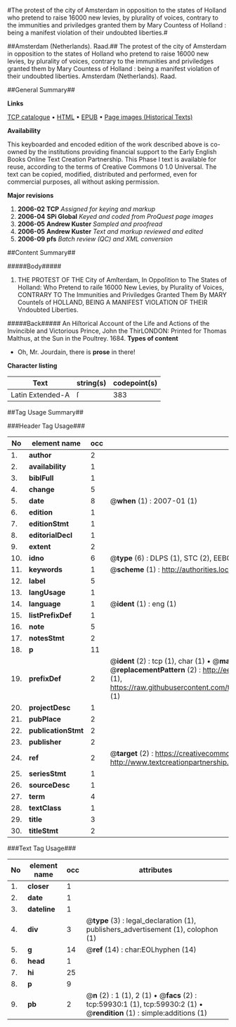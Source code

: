 #The protest of the city of Amsterdam in opposition to the states of Holland who pretend to raise 16000 new levies, by plurality of voices, contrary to the immunities and priviledges granted them by Mary Countess of Holland : being a manifest violation of their undoubted liberties.#

##Amsterdam (Netherlands). Raad.##
The protest of the city of Amsterdam in opposition to the states of Holland who pretend to raise 16000 new levies, by plurality of voices, contrary to the immunities and priviledges granted them by Mary Countess of Holland : being a manifest violation of their undoubted liberties.
Amsterdam (Netherlands). Raad.

##General Summary##

**Links**

[TCP catalogue](http://www.ota.ox.ac.uk/tcp/)  • 
[HTML](http://tei.it.ox.ac.uk/tcp/Texts-HTML/free/A56/A56074.html)  • 
[EPUB](http://tei.it.ox.ac.uk/tcp/Texts-EPUB/free/A56/A56074.epub) • 
[Page images (Historical Texts)](https://data.historicaltexts.jisc.ac.uk/view?pubId=eebo-12349173e&pageId=eebo-12349173e-59930-1)

**Availability**

This keyboarded and encoded edition of the
	       work described above is co-owned by the institutions
	       providing financial support to the Early English Books
	       Online Text Creation Partnership. This Phase I text is
	       available for reuse, according to the terms of Creative
	       Commons 0 1.0 Universal. The text can be copied,
	       modified, distributed and performed, even for
	       commercial purposes, all without asking permission.

**Major revisions**

1. __2006-02__ __TCP__ *Assigned for keying and markup*
1. __2006-04__ __SPi Global__ *Keyed and coded from ProQuest page images*
1. __2006-05__ __Andrew Kuster__ *Sampled and proofread*
1. __2006-05__ __Andrew Kuster__ *Text and markup reviewed and edited*
1. __2006-09__ __pfs__ *Batch review (QC) and XML conversion*

##Content Summary##

#####Body#####

1. THE PROTEST OF THE City of Amſterdam, In Oppoſition to The States of Holland: Who Pretend to raiſe 16000 New Levies, by Plurality of Voices, CONTRARY TO The Immunities and Priviledges Granted Them By MARY Counteſs of HOLLAND, BEING A MANIFEST VIOLATION OF THEIR Vndoubted Liberties.

#####Back#####
An Hiſtorical Account of the Life and Actions of the Invincible and Victorious Prince, John the ThirLONDON: Printed for Thomas Malthus, at the Sun in the Poultrey. 1684.
**Types of content**

  * Oh, Mr. Jourdain, there is **prose** in there!

**Character listing**


|Text|string(s)|codepoint(s)|
|---|---|---|
|Latin Extended-A|ſ|383|

##Tag Usage Summary##

###Header Tag Usage###

|No|element name|occ|attributes|
|---|---|---|---|
|1.|__author__|2||
|2.|__availability__|1||
|3.|__biblFull__|1||
|4.|__change__|5||
|5.|__date__|8| @__when__ (1) : 2007-01 (1)|
|6.|__edition__|1||
|7.|__editionStmt__|1||
|8.|__editorialDecl__|1||
|9.|__extent__|2||
|10.|__idno__|6| @__type__ (6) : DLPS (1), STC (2), EEBO-CITATION (1), OCLC (1), VID (1)|
|11.|__keywords__|1| @__scheme__ (1) : http://authorities.loc.gov/ (1)|
|12.|__label__|5||
|13.|__langUsage__|1||
|14.|__language__|1| @__ident__ (1) : eng (1)|
|15.|__listPrefixDef__|1||
|16.|__note__|5||
|17.|__notesStmt__|2||
|18.|__p__|11||
|19.|__prefixDef__|2| @__ident__ (2) : tcp (1), char (1)  •  @__matchPattern__ (2) : ([0-9\-]+):([0-9IVX]+) (1), (.+) (1)  •  @__replacementPattern__ (2) : http://eebo.chadwyck.com/downloadtiff?vid=$1&page=$2 (1), https://raw.githubusercontent.com/textcreationpartnership/Texts/master/tcpchars.xml#$1 (1)|
|20.|__projectDesc__|1||
|21.|__pubPlace__|2||
|22.|__publicationStmt__|2||
|23.|__publisher__|2||
|24.|__ref__|2| @__target__ (2) : https://creativecommons.org/publicdomain/zero/1.0/ (1), http://www.textcreationpartnership.org/docs/. (1)|
|25.|__seriesStmt__|1||
|26.|__sourceDesc__|1||
|27.|__term__|4||
|28.|__textClass__|1||
|29.|__title__|3||
|30.|__titleStmt__|2||


###Text Tag Usage###

|No|element name|occ|attributes|
|---|---|---|---|
|1.|__closer__|1||
|2.|__date__|1||
|3.|__dateline__|1||
|4.|__div__|3| @__type__ (3) : legal_declaration (1), publishers_advertisement (1), colophon (1)|
|5.|__g__|14| @__ref__ (14) : char:EOLhyphen (14)|
|6.|__head__|1||
|7.|__hi__|25||
|8.|__p__|9||
|9.|__pb__|2| @__n__ (2) : 1 (1), 2 (1)  •  @__facs__ (2) : tcp:59930:1 (1), tcp:59930:2 (1)  •  @__rendition__ (1) : simple:additions (1)|
